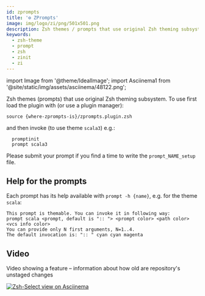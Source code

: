 ```yaml
---
id: zprompts
title: '⚙️ ZPrompts'
image: img/logo/zi/png/501x501.png
description: Zsh themes / prompts that use original Zsh theming subsystem,
keywords:
  - zsh-theme
  - prompt
  - zsh
  - zinit
  - zi
---
```


import Image from '@theme/IdealImage'; import Asciinema1 from '@site/static/img/assets/asciinema/48122.png';

Zsh themes (prompts) that use original Zsh theming subsystem. To use first load the plugin with (or use a plugin manager):

```shell
source {where-zprompts-is}/zprompts.plugin.zsh
```

and then invoke (to use theme `scala3`) e.g.:

```shell
  promptinit
  prompt scala3
```

Please submit your prompt if you find a time to write the `prompt_NAME_setup` file.

## Help for the prompts

Each prompt has its help available with `prompt -h {name}`, e.g. for the theme `scala`:

```shell
This prompt is themable. You can invoke it in following way:
prompt scala <prompt, default is ":: "> <prompt color> <path color> <vcs info color>
You can provide only N first arguments, N=1..4.
The default invocation is: ":: " cyan cyan magenta
```

## Video

Video showing a feature – information about how old are repository's unstaged changes

<a href="https://asciinema.org/a/48448122">
  <Image className="ScreenView" img={Asciinema1} alt="Zsh-Select view on Asciinema" />
</a>
